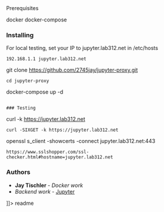 <snippet>
  <content><![CDATA[
# ${1:jupyter-proxy}
# Nginx Proxy using docker

### Prerequisites

docker
docker-compose

### Installing

For local testing, set your IP to jupyter.lab312.net in /etc/hosts

```
192.168.1.1	jupyter.lab312.net
```
git clone https://github.com/2745jay/jupyter-proxy.git
```
cd jupyter-proxy
```
docker-compose up -d
```

### Testing

```
curl -k https://jupyter.lab312.net
```
curl -SIXGET -k https://jupyter.lab312.net
```
openssl s_client -showcerts -connect jupyter.lab312.net:443
```
https://www.sslshopper.com/ssl-checker.html#hostname=jupyter.lab312.net
```

### Authors

* **Jay Tischler** - *Docker work* 
*  *Backend  work* - [Jupyter](https://github.com/jupyter/docker-stacks)


]]></content>
  <tabTrigger>readme</tabTrigger>
</snippet>
